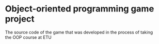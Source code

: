 # Object-oriented programming game project 
The source code of the game that was developed in the process of taking the OOP course at ETU
